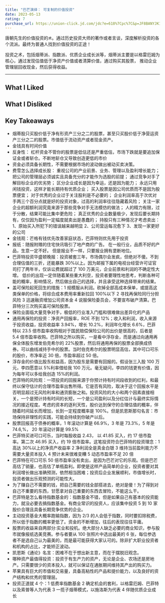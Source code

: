 ```yaml
---
title: "巴芒演绎： 可复制的价值投资"
date: 2023-05-13
rating: 7
purchase_url: https://union-click.jd.com/jdc?e=618%7Cpc%7C&p=JF8BANYJK1olXwQBUVpdAE8SAF8IGFIXWwICVW4ZVxNJXF9RXh5UHw0cSgYYXBcIWDoXSQVJQwYBXVxbDEsWHDZNRwYlNEdQVjgEDBB1Ax1dHFNVOwJKHTkPeEcbM244GFoWXgYEUV9VC3snA2g4STXN67Da8e9B3OGY1uefK1olXQELVlZaC0wUCmgMG2sSXQ8yCA4DSxNTUzBbG2slbQUyU15UHE1lQj0cHSklbQYyV25dCUseC2sNHFwRXhoCVFlYDUwLA2gBGVMSXgECXVteDXsVAm4MEmsl
---
```


唐朝先生的价值投资的`术`。通过历史投资大师的著作或者言谈，深度解析投资的各个流派。最终为普通人找到价值投资的正途！

投资之术，包括烟蒂派、指数派、优质企业成长派等，烟蒂派主要是以格雷厄姆为核心，通过发现估值低于净资产价值或者清算价值，通过购买其股票，
推动企业管理层回收现金，然后获得收益。  

<!--more-->


---

## What I Liked

## What I Disliked

## Key Takeaways

- 烟蒂股只买股价低于净有形资产三分之二的股票，甚至只买股价低于净营运资产三分之二的股票。市值低于流动资产或者现金资产。
- 金钱具有时间价值
- 反身性： 杠杆资金不管你的股票是低估还是严重低估，市场下跌就是要追加保证金或者斩仓。不断地斩仓又导致创造更低的市价
- 资金必须具备长期性，不需要根据市场的波动做出被动买卖决策。
- 费雪怎么选择成长股：
  重视公司的产业前景、业务、管理以及盈利增长能力；
  把公司的管理层必须诚实且具备充分的才能作为选股的前提；
  通过竞争对手了解目标企业的优劣势；
  区分企业成长是因为幸运，还是因为能力；
  永远只用闲钱投资，这样才能长期持有优质企业；
  买入股票是因公司优质而不是因为股票便宜；
  对于优秀的企业过于关注股利是不必要的；
  企业利润率高于次优对手两三个百分点就是好的投资对象，过高的利润率往往隐藏着风险；
  关注一家企业的超额利润究竟来源于那些竞争对手无法模仿的做法；
  人的精力有限，过于分散，结果可能比集中更危险；
  真正优秀的企业数量极少，发现后要长期持有，仅仅因为盈利一定幅度就卖出是愚蠢的；
  持股只有三种情况才考虑卖出：
  1、原始买入所犯下的错误越来越明显
  2、公司营运每况愈下
  3、发现一家更好的公司
- 金钱观：芒格有钱优先改善家庭状态，巴菲特则优先用于投资
- 报纸：随报附赠的住宅快讯吸引了地产商的广告。 在一般行业，品质不好的产品，生意一定不好。 但是报业不一样，只要报业拥有垄断地位。
- 巴菲特投资华盛顿晚报：投资被套三年，市场偶尔会发疯，但绝对不傻。不到合理估值的三折，还能暴跌 30%以上。因为邮报下属的电视台经营许可证官司打了两年半，仅诉讼费就超过了 100 万美元，企业前景和利润的不确定性大增。 低价的出现一定伴随着某些重大利空，投资者要理性地思考，判断各种可能的概率，影响情况，然后做出自己的选择，并且承受这种选择带来的结果。
- 盖可保险起死回生的措施：1 规模服从利润。砍掉全部高成本保单，或提高这类保单的价格，将综合成本费用率重新拉回 100%以下 2 寻找再保险同行分担风险 3 迅速融资增加公司资本金 4 说服保险委员会，不要宣布破产清算。巴菲特分三次购买盖可保险股票。
- 保险业面临大量竞争对手，极低的行业准入门槛和很难做出差异化的产品
- 通用再保险的投资：净资产回报率，ROE 不到 12%；收入和利润，收入来源于投资收益，投资收益率 3.94%，增长 10.2%，利润年化增长 6.6%，巴菲特以 23.5 倍市盈率收购相对于国民赔偿保险公司的出价是很高的，后者是 5.4 倍市盈率收购。巴菲特之所以购买，一是看中浮存金，而是通过向通用再保全体股东增发伯克希尔的 22%股票，然后将通用再保的股票全部换成债券。可以曲线减持手中的股票。当时伯克希尔的股票明显高估，其中可口可乐的股价，市净率近 30 倍，市盈率超过 50 倍。
- 浮存金的价值比股东权益高，因为股东是需要有回报的。假设张三入股 100 万元，李四愿意以 5%利率借给我 100 万元。毫无疑问，李四的钱更有价值，因为每年可以多给我创造 15%的利润。
- 巴菲特的风险观：一项投资的回报来源于你预计持有时间段收到的红利，和最终以保守估计的合理市盈率出售所得。它是否有风险，取决于这个回报水平是否明显超过无风险利率和通货膨胀之和。投资风险的大小和两个因素直接相关，一个是预计持有时间的长短，一个是公司盈利以及分红估计与最终实际情况的接近程度。考虑的资本的逐利天性，股价达到保守的合理估值的概率，伴随着时间延长而增加，长到一定程度概率是 100%。但是凯恩斯那句名言：市场保持非理性的实践，可能会持续到你破产以后。
- 股票回报高于债券的概率，1 年滚动计算是 66.9%，3 年是 73.3%，5 年是 74.6,%， 20 年滚动计算是 99.5%
- 巴菲特买进可口可乐，当时每股收益 2.43， 以 41.85 买入，约 17 倍市盈率。第二次 46.95 买入，约 19 倍市盈率。这笔投资符合巴菲特的投资理念：1 高达 30%以上的净资产收益率 2 净利润全是真金白银 3 维持当前盈利能力不需要大量资本投入 4 预计未来很难变糟 5 动态市盈率不足 20 倍
- 巴菲特在可口可乐 50 倍市盈率没有卖出，是因为巴芒对它的乐观。但是巴芒高估了销量，也高估了单瓶盈利。即使是这样产品简单的企业，投资者要对其利润增长做出准确预测，依然相当困难；投资后企业发展顺利，市值增长时，投资者做出乐观预测的可能性大。
- 为了赚自己不需要的钱，把自己需要的钱全部搭进去，绝对是傻！为了得到对自己不重要的东西，甘愿拿对自己重要的东西去冒险，不能这么干。
- 巴菲特是怎么看待指数基金的：指数基金不错，但是如果自己有基本的投资能力，就没必要去搞指数基金。有商业常识的投资人，应该集中投资 5 到 10 家股价合理且具备长期竞争优势的企业。
- 主动投资基金大概率跑输指数，因为 2/3 的人会低于指数，同时要扣除税费，所以低于指数的概率更低了。资金的不断增加，往后的表现往往平庸。
- 股票的收益来自两部分:实业和投机。绝大部分人缺乏必要的商业知识，参与股市就像报纸选美竞赛。参与者要从 100 张照片中选出最美的 6 张，每位参选者不是选自己认为最美的，而是最可能获得大家认可的。除非扩大职业投资者和机构的占比，才能矫正波动。
- 凯恩斯《通论》名言：困难不在于想出新主意，而在于摆脱旧观念。
- 哪种资产最值得投资：投资于有生产力的资产，无论是企业、农场还是房地产。只需要很少的资本投入，就可以保证在通胀期间维持其产出的购买力。
- 苹果具有巨大的市值和交易量，具备高粘性的产品和提价能力，以及良好的资产结构和优秀的管理层。
- 投资正道就 4 个：1 低费率指数基金 2 确定机会的套利，以格雷厄姆、巴菲特以及索普等人为代表 3 一揽子烟蒂模式，以施洛斯为代表 4 伴随优质企业成长
